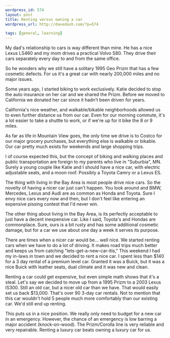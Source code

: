 ```yaml
--- 
wordpress_id: 574
layout: post
title: Renting versus owning a car
wordpress_url: http://davedash.com/?p=574

tags: [general, learning]
---
```


My dad's relationship to cars is way different than mine.  He has a nice Lexus LS460 and my mom drives a practical Volvo S80.  They drive their cars separately every day to and from the same office.

So he wonders why we still have a solitary 1995 Geo Prizm that has a few cosmetic defects.  For us it's a great car with nearly 200,000 miles and no major issues.

Some years ago, I started biking to work exclusively.  Katie decided to stop the auto insurance on her car and we shared the Prizm.  Before we moved to California we donated her car since it hadn't been driven for years.

California's nice weather, and walkable/bikable neighborhoods allowed us to even further distance us from our car.  Even for our morning commute, it's a lot easier to take a shuttle to work, or if we're up for it bike the 8 or 9 miles.

As far as life in Mountain View goes, the only time we drive is to Costco for our major grocery purchases, but everything else is walkable or bikable.  Our car pretty much exists for weekends and large shopping trips.

<!--more-->

I of course expected this, but the concept of biking and walking places and public transportation are foreign to my parents who live in "Suburbia", MN.  Surely a young couple like Katie and I should have a nice car, with electric adjustable seats, and a moon roof.  Possibly a Toyota Camry or a Lexus ES.

The thing with living in the Bay Area is most people drive nice cars.  So the novelty of having a nicer car just can't happen.  You look around and BMW, Mercedes, Lexus and Audi are as common as Honda and Toyota.  Sure I envy nice cars every now and then, but I don't feel like entering an expensive pissing contest that I'd never win.

The other thing about living in the Bay Area, is its perfectly acceptable to just have a decent inexpensive car.  Like I said, Toyota's and Hondas are commonplace.  Sure, ours is a bit rusty and has some additional cosmetic damage, but for a car we use about one day a week it serves its purpose.

There are times when a nicer car would be... well nice.  We started renting cars when we have to do a lot of driving.  It makes road trips much better and keeps us from catching "lets-get-a-new-car-itis,"  This weekend I had my in-laws in town and we decided to rent a nice car.  I spent less than $140 for a 3 day rental of a premium level car.  Granted it was a Buick, but it was a nice Buick with leather seats, dual climate and it was new and clean.

Renting a car could get expensive, but even simple math shows that it's a steal.  Let's say we decided to move up from a 1995 Prizm to a 2003 Lexus IS300.  Still an old car, but a nicer old car than we have.  That would easily set us back $13,000.  That's over 90 3-day car rentals.  Not to mention that this car wouldn't hold 5 people much more comfortably than our existing car.  We'd still end up renting.

This puts us in a nice position.  We really only need to budget for a new car in an emergency.  However, the chance of an emergency is low barring a major accident (knock-on-wood).   The Prizm/Corolla line is very reliable and very repairable.  Renting a luxury car beats owning a luxury car for us.
